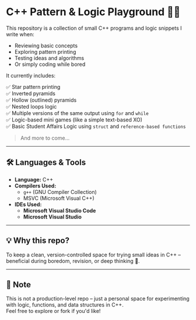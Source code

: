 # C++ Pattern & Logic Playground 🧠✨

This repository is a collection of small C++ programs and logic snippets I write when:

- Reviewing basic concepts  
- Exploring pattern printing  
- Testing ideas and algorithms  
- Or simply coding while bored  

It currently includes:

✅ Star pattern printing  
✅ Inverted pyramids  
✅ Hollow (outlined) pyramids  
✅ Nested loops logic  
✅ Multiple versions of the same output using `for` and `while`  
✅ Logic-based mini games (like a simple text-based XO)  
✅ Basic Student Affairs Logic using `struct` and `reference-based functions` 

> And more to come...

---

## 🛠 Languages & Tools

- **Language:** C++  
- **Compilers Used:**  
  - `g++` (GNU Compiler Collection)  
  - MSVC (Microsoft Visual C++)  
- **IDEs Used:**  
  - **Microsoft Visual Studio Code**  
  - **Microsoft Visual Studio**  

---

## 💡 Why this repo?

To keep a clean, version-controlled space for trying small ideas in C++ – beneficial during boredom, revision, or deep thinking 🧩.

---

## 📌 Note

This is not a production-level repo – just a personal space for experimenting with logic, functions, and data structures in C++.  
Feel free to explore or fork if you'd like!
